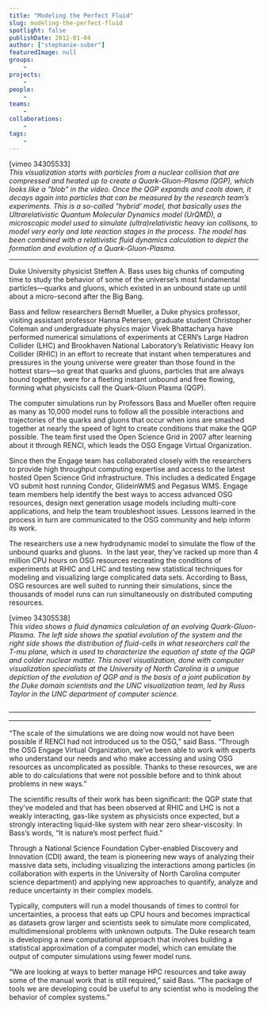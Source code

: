 ```yaml
---
title: "Modeling the Perfect Fluid"
slug: modeling-the-perfect-fluid
spotlight: false
publishDate: 2012-01-04
author: ["stephanie-suber"]
featuredImage: null
groups:
    - 
projects:
    - 
people:
    - 
teams: 
    - 
collaborations:
    - 
tags:
    - 
---
```

<p>[vimeo 34305533]<br />
 <em>This visualization starts with particles from a nuclear collision that are compressed and heated up to create a Quark-Gluon-Plasma (QGP), which looks like a "blob" in the video. Once the QGP expands and cools down, it decays again into particles that can be measured by the research team’s experiments. This is a so-called "hybrid' model, that basically uses the Ultrarelativistic Quantum Molecular Dynamics model (UrQMD), a microscopic model used to simulate (ultra)relativistic heavy ion collisons, to model very early and late reaction stages in the process. The model has been combined with a relativistic fluid dynamics calculation to depict the formation and evolution of a Quark-Gluon-Plasma. </em></p>

<hr />

<p>Duke University physicist Steffen A. Bass uses big chunks of computing time to study the behavior of some of the universe’s most fundamental particles—quarks and gluons, which existed in an unbound state up until about a micro-second after the Big Bang.<!--more--></p>

<p>Bass and fellow researchers Berndt Mueller, a Duke physics professor, visiting assistant professor Hanna Petersen, graduate student Christopher Coleman and undergraduate physics major Vivek Bhattacharya have performed numerical simulations of experiments at CERN’s Large Hadron Collider (LHC) and Brookhaven National Laboratory’s Relativistic Heavy Ion Collider (RHIC) in an effort to recreate that instant when temperatures and pressures in the young universe were greater than those found in the hottest stars—so great that quarks and gluons, particles that are always bound together, were for a fleeting instant unbound and free flowing, forming what physicists call the Quark-Gluon Plasma (QGP).</p>

<p>The computer simulations run by Professors Bass and Mueller often require as many as 10,000 model runs to follow all the possible interactions and trajectories of the quarks and gluons that occur when ions are smashed together at nearly the speed of light to create conditions that make the QGP possible. The team first used the Open Science Grid in 2007 after learning about it through RENCI, which leads the OSG Engage Virtual Organization.</p>

<p>Since then the Engage team has collaborated closely with the researchers to provide high throughput computing expertise and access to the latest hosted Open Science Grid infrastructure. This includes a dedicated Engage VO submit host running Condor, GlideinWMS and Pegasus WMS. Engage team members help identify the best ways to access advanced OSG resources, design next generation usage models including multi-core applications, and help the team troubleshoot issues. Lessons learned in the process in turn are communicated to the OSG community and help inform its work.</p>

<p>The researchers use a new hydrodynamic model to simulate the flow of the unbound quarks and gluons.  In the last year, they’ve racked up more than 4 million CPU hours on OSG resources recreating the conditions of experiments at RHIC and LHC and testing new statistical techniques for modeling and visualizing large complicated data sets. According to Bass, OSG resources are well suited to running their simulations, since the thousands of model runs can run simultaneously on distributed computing resources.</p>

<p>[vimeo 34305538]<br />
 <em>This video shows a fluid dynamics calculation of an evolving Quark-Gluon-Plasma. The left side shows the spatial evolution of the system and the right side shows the distribution of fluid-cells in what researchers call the T-mu plane, which is used to characterize the equation of state of the QGP and colder nuclear matter. This novel visualization, done with computer visualization specialists at the University of North Carolina is a unique depiction of the evolution of QGP and is the basis of a joint publication by the Duke domain scientists and the UNC visualization team, led by Russ Taylor in the UNC department of computer science.</em></p>

<p><em>______________________________________________________________________________________________________________________________________________</em></p>

<p>“The scale of the simulations we are doing now would not have been possible if RENCI had not introduced us to the OSG,” said Bass. “Through the OSG Engage Virtual Organization, we’ve been able to work with experts who understand our needs and who make accessing and using OSG resources as uncomplicated as possible. Thanks to these resources, we are able to do calculations that were not possible before and to think about problems in new ways.”</p>

<p>The scientific results of their work has been significant: the QGP state that they’ve modeled and that has been observed at RHIC and LHC is not a weakly interacting, gas-like system as physicists once expected, but a strongly interacting liquid-like system with near zero shear-viscosity. In Bass’s words, “It is nature’s most perfect fluid.”</p>

<p>Through a National Science Foundation Cyber-enabled Discovery and Innovation (CDI) award, the team is pioneering new ways of analyzing their massive data sets, including visualizing the interactions among particles (in collaboration with experts in the University of North Carolina computer science department) and applying new approaches to quantify, analyze and reduce uncertainty in their complex models.</p>

<p>Typically, computers will run a model thousands of times to control for uncertainties, a process that eats up CPU hours and becomes impractical as datasets grow larger and scientists seek to simulate more complicated, multidimensional problems with unknown outputs. The Duke research team is developing a new computational approach that involves building a statistical approximation of a computer model, which can emulate the output of computer simulations using fewer model runs.</p>

<p>“We are looking at ways to better manage HPC resources and take away some of the manual work that is still required,” said Bass. “The package of tools we are developing could be useful to any scientist who is modeling the behavior of complex systems.”</p>
